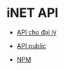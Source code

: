 # iNET API

* <a href="https://github.com/thesunbg/iNET.vn/blob/master/reseller.md">API cho đại lý</a>

* <a href="https://github.com/thesunbg/iNET.vn/blob/master/public.md">API public</a>

* <a href="https://github.com/thesunbg/iNET.vn/blob/master/npm.md">NPM</a>
